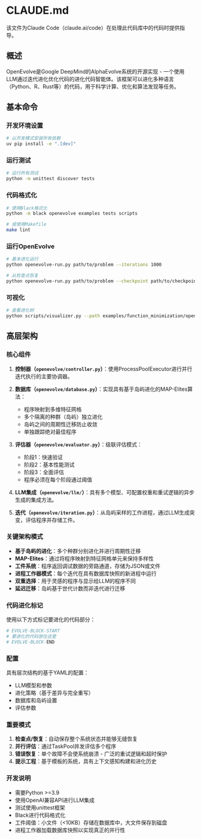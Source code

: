 # CLAUDE.md

该文件为Claude Code（claude.ai/code）在处理此代码库中的代码时提供指导。

## 概述

OpenEvolve是Google DeepMind的AlphaEvolve系统的开源实现 - 一个使用LLM通过迭代进化优化代码的进化代码智能体。该框架可以进化多种语言（Python、R、Rust等）的代码，用于科学计算、优化和算法发现等任务。

## 基本命令

### 开发环境设置
```bash
# 以开发模式安装所有依赖
uv pip install -e ".[dev]"
```

### 运行测试
```bash
# 运行所有测试
python -m unittest discover tests
```

### 代码格式化
```bash
# 使用Black格式化
python -m black openevolve examples tests scripts

# 或使用Makefile
make lint
```

### 运行OpenEvolve
```bash
# 基本进化运行
python openevolve-run.py path/to/problem --iterations 1000

# 从检查点恢复
python openevolve-run.py path/to/problem --checkpoint path/to/checkpoint_directory --iterations 50
```

### 可视化
```bash
# 查看进化树
python scripts/visualizer.py --path examples/function_minimization/openevolve_output/checkpoints/checkpoint_100/
```

## 高层架构

### 核心组件

1. **控制器（`openevolve/controller.py`）**：使用ProcessPoolExecutor进行并行迭代执行的主要协调器。

2. **数据库（`openevolve/database.py`）**：实现具有基于岛屿进化的MAP-Elites算法：
   - 程序映射到多维特征网格
   - 多个隔离的种群（岛屿）独立进化
   - 岛屿之间的周期性迁移防止收敛
   - 单独跟踪绝对最佳程序

3. **评估器（`openevolve/evaluator.py`）**：级联评估模式：
   - 阶段1：快速验证
   - 阶段2：基本性能测试  
   - 阶段3：全面评估
   - 程序必须在每个阶段通过阈值

4. **LLM集成（`openevolve/llm/`）**：具有多个模型、可配置权重和重试逻辑的异步生成的集成方法。

5. **迭代（`openevolve/iteration.py`）**：从岛屿采样的工作进程，通过LLM生成突变，评估程序并存储工件。

### 关键架构模式

- **基于岛屿的进化**：多个种群分别进化并进行周期性迁移
- **MAP-Elites**：通过将程序映射到特征网格单元来保持多样性
- **工件系统**：程序返回调试数据的旁路通道，存储为JSON或文件
- **进程工作器模式**：每个迭代在具有数据库快照的新进程中运行
- **双重选择**：用于灵感的程序与显示给LLM的程序不同
- **延迟迁移**：岛屿基于世代计数而非迭代进行迁移

### 代码进化标记

使用以下方式标记要进化的代码部分：
```python
# EVOLVE-BLOCK-START
# 要进化的代码放在这里
# EVOLVE-BLOCK-END
```

### 配置

具有层次结构的基于YAML的配置：
- LLM模型和参数
- 进化策略（基于差异与完全重写）
- 数据库和岛屿设置
- 评估参数

### 重要模式

1. **检查点/恢复**：自动保存整个系统状态并能够无缝恢复
2. **并行评估**：通过TaskPool并发评估多个程序
3. **错误恢复**：单个故障不会使系统崩溃 - 广泛的重试逻辑和超时保护
4. **提示工程**：基于模板的系统，具有上下文感知构建和进化历史

### 开发说明

- 需要Python >=3.9
- 使用OpenAI兼容API进行LLM集成
- 测试使用unittest框架
- Black进行代码格式化
- 工件阈值：小文件（<10KB）存储在数据库中，大文件保存到磁盘
- 进程工作器加载数据库快照以实现真正的并行性